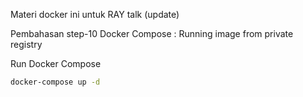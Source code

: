 Materi docker ini untuk RAY talk (update)

Pembahasan step-10 Docker Compose : Running image from private registry

Run Docker Compose
```bash
docker-compose up -d
```


